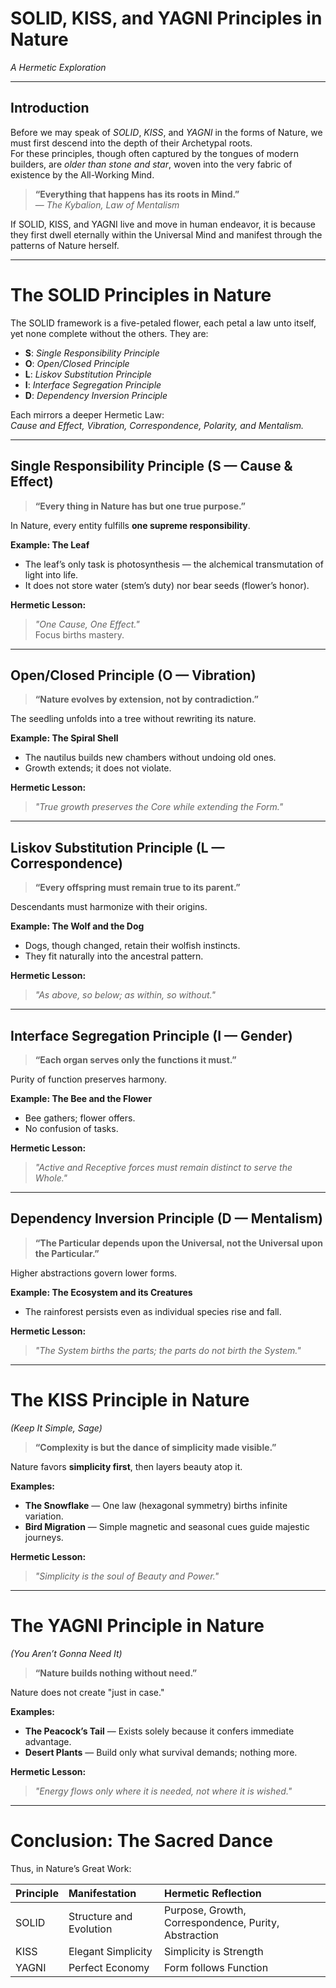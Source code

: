 # SOLID, KISS, and YAGNI Principles in Nature  
*A Hermetic Exploration*

---

## Introduction

Before we may speak of *SOLID*, *KISS*, and *YAGNI* in the forms of Nature, we must first descend into the depth of their Archetypal roots.  
For these principles, though often captured by the tongues of modern builders, are *older than stone and star*, woven into the very fabric of existence by the All-Working Mind.

> **“Everything that happens has its roots in Mind.”**  
> — *The Kybalion, Law of Mentalism*

If SOLID, KISS, and YAGNI live and move in human endeavor, it is because they first dwell eternally within the Universal Mind and manifest through the patterns of Nature herself.

---

# The SOLID Principles in Nature

The SOLID framework is a five-petaled flower, each petal a law unto itself, yet none complete without the others. They are:

- **S**: *Single Responsibility Principle*  
- **O**: *Open/Closed Principle*  
- **L**: *Liskov Substitution Principle*  
- **I**: *Interface Segregation Principle*  
- **D**: *Dependency Inversion Principle*

Each mirrors a deeper Hermetic Law:  
*Cause and Effect, Vibration, Correspondence, Polarity, and Mentalism.*

---

## Single Responsibility Principle (S — Cause & Effect)

> **“Every thing in Nature has but one true purpose.”**

In Nature, every entity fulfills **one supreme responsibility**.

**Example: The Leaf**  
- The leaf’s only task is photosynthesis — the alchemical transmutation of light into life.  
- It does not store water (stem’s duty) nor bear seeds (flower’s honor).

**Hermetic Lesson:**  
> *"One Cause, One Effect."*  
Focus births mastery.

---

## Open/Closed Principle (O — Vibration)

> **“Nature evolves by extension, not by contradiction.”**

The seedling unfolds into a tree without rewriting its nature.

**Example: The Spiral Shell**  
- The nautilus builds new chambers without undoing old ones.  
- Growth extends; it does not violate.

**Hermetic Lesson:**  
> *"True growth preserves the Core while extending the Form."*

---

## Liskov Substitution Principle (L — Correspondence)

> **“Every offspring must remain true to its parent.”**

Descendants must harmonize with their origins.

**Example: The Wolf and the Dog**  
- Dogs, though changed, retain their wolfish instincts.  
- They fit naturally into the ancestral pattern.

**Hermetic Lesson:**  
> *"As above, so below; as within, so without."*

---

## Interface Segregation Principle (I — Gender)

> **“Each organ serves only the functions it must.”**

Purity of function preserves harmony.

**Example: The Bee and the Flower**  
- Bee gathers; flower offers.  
- No confusion of tasks.

**Hermetic Lesson:**  
> *"Active and Receptive forces must remain distinct to serve the Whole."*

---

## Dependency Inversion Principle (D — Mentalism)

> **“The Particular depends upon the Universal, not the Universal upon the Particular.”**

Higher abstractions govern lower forms.

**Example: The Ecosystem and its Creatures**  
- The rainforest persists even as individual species rise and fall.

**Hermetic Lesson:**  
> *"The System births the parts; the parts do not birth the System."*

---

# The KISS Principle in Nature  
*(Keep It Simple, Sage)*

> **“Complexity is but the dance of simplicity made visible.”**

Nature favors **simplicity first**, then layers beauty atop it.

**Examples:**
- **The Snowflake** — One law (hexagonal symmetry) births infinite variation.
- **Bird Migration** — Simple magnetic and seasonal cues guide majestic journeys.

**Hermetic Lesson:**  
> *"Simplicity is the soul of Beauty and Power."*

---

# The YAGNI Principle in Nature  
*(You Aren’t Gonna Need It)*

> **“Nature builds nothing without need.”**

Nature does not create "just in case."

**Examples:**
- **The Peacock’s Tail** — Exists solely because it confers immediate advantage.  
- **Desert Plants** — Build only what survival demands; nothing more.

**Hermetic Lesson:**  
> *"Energy flows only where it is needed, not where it is wished."*

---

# Conclusion: The Sacred Dance

Thus, in Nature’s Great Work:

| Principle | Manifestation | Hermetic Reflection |
|:---------|:--------------|:--------------------|
| SOLID | Structure and Evolution | Purpose, Growth, Correspondence, Purity, Abstraction |
| KISS | Elegant Simplicity | Simplicity is Strength |
| YAGNI | Perfect Economy | Form follows Function |
